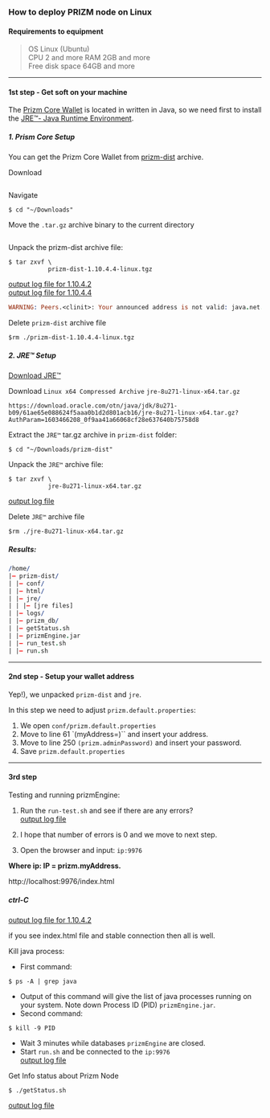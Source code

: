 ### How to deploy PRIZM node on Linux

#### Requirements to equipment

>OS Linux (Ubuntu)  
CPU 2 and more
RAM 2GB and more  
Free disk space 64GB and more

---
#### 1st step - Get soft on your machine
The [Prizm Core Wallet](https://github.com/cryptokult/prizm_core_wallet) is located in written in Java, so we need first to install the [JRE™- Java Runtime Environment](https://www.oracle.com/java/technologies/javase-jre8-downloads.html).

##### 1. Prism Core Setup
You can get the Prizm Core Wallet from [prizm-dist](http://tech.prizm.space/files/prizm-dist-1.10.4.4-linux.tgz) archive.

Download
```shell
```

Navigate
```shell
$ cd "~/Downloads"
```

Move the `.tar.gz` archive binary to the current directory
```shell
```
Unpack the prizm-dist archive file:
```shell
$ tar zxvf \
           prizm-dist-1.10.4.4-linux.tgz
```
[output log file for 1.10.4.2](./logs/prizm-dist-1.10.4.2-linux.tgz_setup_console_log.md)  
[output log file for 1.10.4.4](./logs/prizm-dist-1.10.4.4-linux.tgz_setup_console_log.md)

```prolog
WARNING: Peers.<clinit>: Your announced address is not valid: java.net.UnknownHostException: PRIZM-XXXX-XXXX-XXXX-XXXX: Temporary failure in name resolution
```

Delete `prizm-dist` archive file
```shell
$rm ./prizm-dist-1.10.4.4-linux.tgz
```

##### 2. JRE™ Setup

[Download JRE™](https://www.oracle.com/technetwork/java/javase/downloads/jre8-downloads-2133155.html)

Download `Linux x64 Compressed Archive` `jre-8u271-linux-x64.tar.gz`
```
https://download.oracle.com/otn/java/jdk/8u271-b09/61ae65e088624f5aaa0b1d2d801acb16/jre-8u271-linux-x64.tar.gz?AuthParam=1603466208_0f9aa41a66068cf28e637640b75758d8
```

Extract the `JRE™` tar.gz archive in `prizm-dist` folder:
```shell
$ cd "~/Downloads/prizm-dist"
```

Unpack the `JRE™` archive file:
```shell
$ tar zxvf \
           jre-8u271-linux-x64.tar.gz
```
[output log file](./logs/jre-8u271-linux-x64.tar.gz_setup_console_log.md)

Delete `JRE™` archive file
```shell
$rm ./jre-8u271-linux-x64.tar.gz
```


##### Results:
```prolog
/home/
|— prizm-dist/
| |— conf/
| |— html/
| |— jre/
| | |— [jre files]
| |— logs/
| |— prizm_db/
| |— getStatus.sh
| |— prizmEngine.jar
| |— run_test.sh
| |— run.sh
```

---
#### 2nd step - Setup your wallet address

Yep!), we unpacked `prizm-dist` and `jre`.

In this step we need to adjust `prizm.default.properties`:

1. We open `conf/prizm.default.properties`
2. Move to line 61 `(myAddress=)`` and insert your address.
3. Move to line 250 `(prizm.adminPassword)` and insert your password.
4. Save `prizm.default.properties`

---
#### 3rd step
Testing and running prizmEngine:

1. Run the `run-test.sh` and see if there are any errors?  
[output log file](./logs/prizm_dist_run_test.sh_console_log_for_1.10.4.4_fixed-conf.md)  

2. I hope that number of errors is 0 and we move to next step.

3. Open the browser and input: `ip:9976`

**Where ip: IP = prizm.myAddress.**

http://localhost:9976/index.html

##### ctrl-C
[output log file for 1.10.4.2](./prizm_dist_run_test.sh_ctrl-c_console_log_for_1.10.4.2.md)

if you see index.html file and stable connection then all is well.

Kill java process:

- First command:
```shell
$ ps -A | grep java
```
- Output of this command will give the list of java processes running on your system. Note down Process ID (PID) `prizmEngine.jar`.
- Second command:
```shell
$ kill -9 PID
```
- Wait 3 minutes while databases `prizmEngine` are closed.
- Start `run.sh` and be connected to the `ip:9976`  
[output log file](./logs/prizm_dist_run.sh_console_log.md)

Get Info status about Prizm Node
```shell
$ ./getStatus.sh
```
[output log file](./logs/prizm_dist_getStatus.sh_console_log.md)
